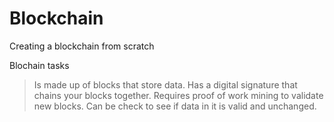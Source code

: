 # Blockchain
Creating a blockchain from scratch

Blochain tasks
> Is made up of blocks that store data.
> Has a digital signature that chains your blocks together.
> Requires proof of work mining to validate new blocks.
> Can be check to see if data in it is valid and unchanged.